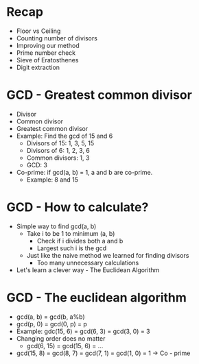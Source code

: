 # Recap

- Floor vs Ceiling
- Counting number of divisors
- Improving our method
- Prime number check
- Sieve of Eratosthenes
- Digit extraction

# GCD - Greatest common divisor

- Divisor
- Common divisor
- Greatest common divisor
- Example: Find the gcd of 15 and 6
  - Divisors of 15: 1, 3, 5, 15
  - Divisors of 6: 1, 2, 3, 6
  - Common divisors: 1, 3
  - GCD: 3
- Co-prime: if gcd(a, b) = 1, a and b are co-prime.
  - Example: 8 and 15

# GCD - How to calculate?

- Simple way to find gcd(a, b)
  - Take i to be 1 to minimum (a, b)
    - Check if i divides both a and b
    - Largest such i is the gcd
  - Just like the naive method we learned for finding divisors
    - Too many unnecessary calculations
- Let's learn a clever way - The Euclidean Algorithm

# GCD - The euclidean algorithm

- gcd(a, b) = gcd(b, a%b)
- gcd(p, 0) = gcd(0, p) = p
- Example: gdc(15, 6) = gcd(6, 3) = gcd(3, 0) = 3
- Changing order does no matter
  - gcd(6, 15) = gcd(15, 6) = ...
- gcd(15, 8) = gcd(8, 7) = gcd(7, 1) = gcd(1, 0) = 1 -> Co - prime
